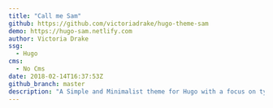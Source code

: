 ```yaml
---
title: "Call me Sam"
github: https://github.com/victoriadrake/hugo-theme-sam
demo: https://hugo-sam.netlify.com
author: Victoria Drake
ssg:
  - Hugo
cms:
  - No Cms
date: 2018-02-14T16:37:53Z
github_branch: master
description: "A Simple and Minimalist theme for Hugo with a focus on typography and content."
---
```

